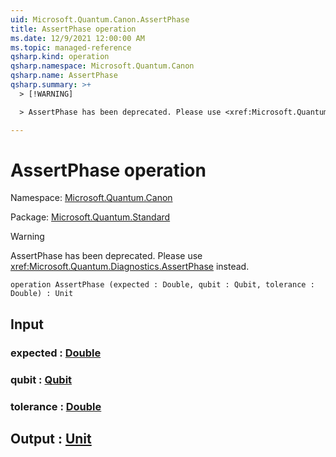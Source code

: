 ```yaml
---
uid: Microsoft.Quantum.Canon.AssertPhase
title: AssertPhase operation
ms.date: 12/9/2021 12:00:00 AM
ms.topic: managed-reference
qsharp.kind: operation
qsharp.namespace: Microsoft.Quantum.Canon
qsharp.name: AssertPhase
qsharp.summary: >+
  > [!WARNING]

  > AssertPhase has been deprecated. Please use <xref:Microsoft.Quantum.Diagnostics.AssertPhase> instead.

---
```


# AssertPhase operation

Namespace: [Microsoft.Quantum.Canon](xref:Microsoft.Quantum.Canon)

Package: [Microsoft.Quantum.Standard](https://nuget.org/packages/Microsoft.Quantum.Standard)


> [!WARNING]
> AssertPhase has been deprecated. Please use <xref:Microsoft.Quantum.Diagnostics.AssertPhase> instead.



```qsharp
operation AssertPhase (expected : Double, qubit : Qubit, tolerance : Double) : Unit
```


## Input

### expected : [Double](xref:microsoft.quantum.qsharp.valueliterals#double-literals)




### qubit : [Qubit](xref:microsoft.quantum.qsharp.valueliterals#qubit-literals)




### tolerance : [Double](xref:microsoft.quantum.qsharp.valueliterals#double-literals)





## Output : [Unit](xref:microsoft.quantum.qsharp.valueliterals#unit-literal)

